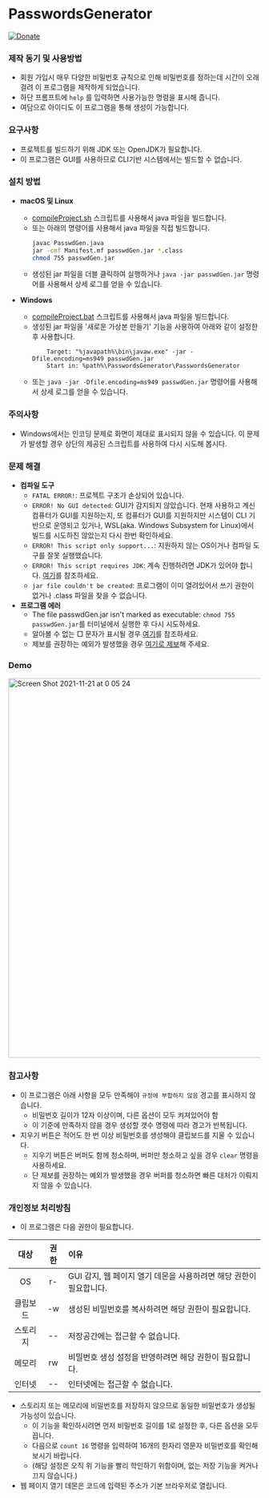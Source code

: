 # PasswordsGenerator
[![Donate](https://img.shields.io/badge/Donate-PayPal-green.svg)](https://paypal.me/hmDonate)
### 제작 동기 및 사용방법
- 회원 가입시 매우 다양한 비밀번호 규칙으로 인해 비밀번호를 정하는데 시간이 오래걸려 이 프로그램을 제작하게 되었습니다.
- 하단 프롬프트에 `help` 를 입력하면 사용가능한 명령을 표시해 줍니다.
- 여담으로 아이디도 이 프로그램을 통해 생성이 가능합니다.

### 요구사항
- 프로젝트를 빌드하기 위해 JDK 또는 OpenJDK가 필요합니다.
- 이 프로그램은 GUI를 사용하므로 CLI기반 시스템에서는 빌드할 수 없습니다.

### 설치 방법
- **macOS 및 Linux**
  - [compileProject.sh](https://github.com/HyeongminKim/PasswordsGenerator/blob/master/compileProject.sh) 스크립트를 사용해서 java 파일을 빌드합니다.
  - 또는 아래의 명령어를 사용해서 java 파일을 직접 빌드합니다.
    ``` bash
    javac PasswdGen.java
    jar -cmf Manifest.mf passwdGen.jar *.class
    chmod 755 passwdGen.jar
    ```
  - 생성된 jar 파일을 더블 클릭하여 실행하거나 `java -jar passwdGen.jar` 명령어를 사용해서 상세 로그를 얻을 수 있습니다.

- **Windows**
  - [compileProject.bat](https://github.com/HyeongminKim/PasswordsGenerator/blob/master/compileProject.bat) 스크립트를 사용해서 java 파일을 빌드합니다.
  - 생성된 jar 파일을 '새로운 가상본 만들기' 기능을 사용하여 아래와 같이 설정한 후 사용합니다.
    ```
        Target: "%javapath%\bin\javaw.exe" -jar -Dfile.encoding=ms949 passwdGen.jar
        Start in: %path%\PasswordsGenerator\PasswordsGenerator
    ```
  - 또는 `java -jar -Dfile.encoding=ms949 passwdGen.jar` 명령어를 사용해서 상세 로그를 얻을 수 있습니다.

### 주의사항
- Windows에서는 인코딩 문제로 화면이 제대로 표시되지 않을 수 있습니다. 이 문제가 발생할 경우 상단의 제공된 스크립트를 사용하여 다시 시도해 봅시다.

### 문제 해결
- **컴파일 도구**
  - `FATAL ERROR!`: 프로젝트 구조가 손상되어 있습니다.
  - `ERROR! No GUI detected`: GUI가 감지되지 않았습니다. 현재 사용하고 계신 컴퓨터가 GUI를 지원하는지, 또 컴퓨터가 GUI를 지원하지만 시스템이 CLI 기반으로 운영되고 있거나, WSL(aka. Windows Subsystem for Linux)에서 빌드를 시도하진 않았는지 다시 한번 확인하세요.
  - `ERROR! This script only support...`: 지원하지 않는 OS이거나 컴파일 도구를 잘못 실행했습니다.
  - `ERROR! This script requires JDK`: 계속 진행하려면 JDK가 있어야 합니다. [여기](https://github.com/HyeongminKim/PasswordsGenerator#%EC%9A%94%EA%B5%AC%EC%82%AC%ED%95%AD)를 참조하세요.
  - `jar file couldn't be created`: 프로그램이 이미 열려있어서 쓰기 권한이 없거나 .class 파일을 찾을 수 없습니다.
- **프로그램 에러**
  - The file passwdGen.jar isn't marked as executable: `chmod 755 passwdGen.jar`를 터미널에서 실행한 후 다시 시도하세요.
  - 알아볼 수 없는 □ 문자가 표시될 경우 [여기](https://github.com/HyeongminKim/PasswordsGenerator#%EC%A3%BC%EC%9D%98%EC%82%AC%ED%95%AD)를 참조하세요.
  - 제보를 권장하는 예외가 발생했을 경우 [여기로 제보](https://github.com/HyeongminKim/PasswordsGenerator/issues)해 주세요.

### Demo
<img width="758" alt="Screen Shot 2021-11-21 at 0 05 24" src="https://user-images.githubusercontent.com/25660580/142732280-c83b466b-8764-4a0d-bde9-ffd300e81dee.png">

### 참고사항
- 이 프로그램은 아래 사항을 모두 만족해야 `규정에 부합하지 않음` 경고를 표시하지 않습니다.
  - 비밀번호 길이가 12자 이상이며, 다른 옵션이 모두 켜져있어야 함
  - 이 기준에 만족하지 않을 경우 생성할 갯수 명령에 따라 경고가 반복됩니다.
- 지우기 버튼은 적어도 한 번 이상 비밀번호를 생성해야 클립보드를 지울 수 있습니다.
  - 지우기 버튼은 버퍼도 함께 청소하며, 버퍼만 청소하고 싶을 경우 `clear` 명령을 사용하세요.
  - 단 제보를 권장하는 예외가 발생했을 경우 버퍼를 청소하면 빠른 대처가 이뤄지지 않을 수 있습니다.

### 개인정보 처리방침
- 이 프로그램은 다음 권한이 필요합니다.

|대상|권한|이유|
|:--:|:-------:|:--|
|OS|r-|GUI 감지, 웹 페이지 열기 데몬을 사용하려면 해당 권한이 필요합니다.|
|클립보드|-w|생성된 비밀번호를 복사하려면 해당 권한이 필요합니다.|
|스토리지|--|저장공간에는 접근할 수 없습니다.|
|메모리|rw|비밀번호 생성 설정을 반영하려면 해당 권한이 필요합니다.|
|인터넷|--|인터넷에는 접근할 수 없습니다.|

  - 스토리지 또는 메모리에 비밀번호를 저장하지 않으므로 동일한 비밀번호가 생성될 가능성이 있습니다.
    - 이 기능을 확인하시려면 먼저 비밀번호 길이를 1로 설정한 후, 다른 옵션을 모두 끕니다.
    - 다음으로 `count 16` 명령을 입력하여 16개의 한자리 영문자 비밀번호를 확인해 보시기 바랍니다.
    - (해당 설정은 오직 위 기능을 빨리 학인하기 위함이며, 없는 저장 기능을 켜거나 끄지 않습니다.)
  - 웹 페이지 열기 데몬은 코드에 입력된 주소가 기본 브라우저로 열립니다.

